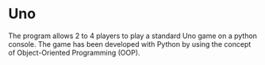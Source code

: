 # Uno
The program allows 2 to 4 players to play a standard Uno game on a python console. The game has been developed with Python by using the concept of Object-Oriented Programming (OOP).

